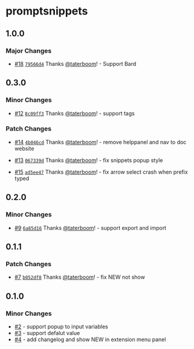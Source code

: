 # promptsnippets

## 1.0.0

### Major Changes

- [#18](https://github.com/taterboom/PromptSnippets/pull/18) [`79566d4`](https://github.com/taterboom/PromptSnippets/commit/79566d4850e98e64f680498b8a62d66807bbf428) Thanks [@taterboom](https://github.com/taterboom)! - Support Bard

## 0.3.0

### Minor Changes

- [#12](https://github.com/taterboom/PromptSnippets/pull/12) [`8c09ff3`](https://github.com/taterboom/PromptSnippets/commit/8c09ff352b44230cd717583f63c052199213a2cd) Thanks [@taterboom](https://github.com/taterboom)! - support tags

### Patch Changes

- [#14](https://github.com/taterboom/PromptSnippets/pull/14) [`4b046cd`](https://github.com/taterboom/PromptSnippets/commit/4b046cd4f9be28ad48f2f95b9525a774ebd9df1c) Thanks [@taterboom](https://github.com/taterboom)! - remove helppanel and nav to doc website

- [#13](https://github.com/taterboom/PromptSnippets/pull/13) [`067339d`](https://github.com/taterboom/PromptSnippets/commit/067339d13678e29e0d006fbfe3a4f681e8e63309) Thanks [@taterboom](https://github.com/taterboom)! - fix snippets popup style

- [#15](https://github.com/taterboom/PromptSnippets/pull/15) [`ad5ee47`](https://github.com/taterboom/PromptSnippets/commit/ad5ee471e073321df07bb32f64ed7642bb5fcd31) Thanks [@taterboom](https://github.com/taterboom)! - fix arrow select crash when prefix typed

## 0.2.0

### Minor Changes

- [#9](https://github.com/taterboom/PromptSnippets/pull/9) [`6a85d16`](https://github.com/taterboom/PromptSnippets/commit/6a85d160ac1d17cb48625f52bcf5d8c8cce609ef) Thanks [@taterboom](https://github.com/taterboom)! - support export and import

## 0.1.1

### Patch Changes

- [#7](https://github.com/taterboom/PromptSnippets/pull/7) [`b052df8`](https://github.com/taterboom/PromptSnippets/commit/b052df898374a4199d1a4eb52d6f8b02f5bd96ab) Thanks [@taterboom](https://github.com/taterboom)! - fix NEW not show

## 0.1.0

### Minor Changes

- [#2](https://github.com/taterboom/PromptSnippets/pull/2) - support popup to input variables
- [#3](https://github.com/taterboom/PromptSnippets/pull/3) - support defalut value
- [#4](https://github.com/taterboom/PromptSnippets/pull/4) - add changelog and show NEW in extension menu panel

